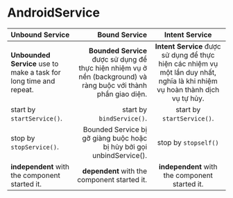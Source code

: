 # AndroidService


| Unbound Service | Bound Service | Intent Service   |
| :------- | ----: | :---: |
|**Unbounded Service** use to make a task for long time and repeat. | **Bounded Service** được sử dụng để thực hiện nhiệm vụ ở nền (background) và ràng buộc với thành phần giao diện. |  **Intent Service** được sử dụng để thực hiện các nhiệm vụ một lần duy nhất, nghĩa là khi nhiệm vụ hoàn thành dịch vụ tự hủy.|
|start by `startService()`.| start by `bindService()`.|start by `startService()`.|
|stop by `stopService()`.|Bounded Service bị gỡ giàng buộc hoặc bị hủy bởi gọi unbindService().|  stop by `stopself()`|
|**independent** with the component started it.| **dependent** with the component started it.| **independent** with the component started it.  |